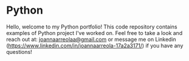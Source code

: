 # Python

Hello, welcome to my Python portfolio! This code repository contains examples of Python project I've worked on. Feel free to take a look and reach out at: joannaarreolaa@gmail.com or message me on Linkedin (https://www.linkedin.com/in/joannaarreola-17a2a3171/) if you have any questions!
